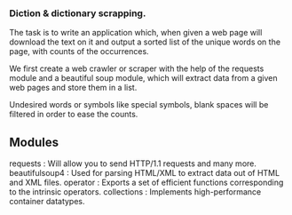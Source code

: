 ### Diction & dictionary scrapping.

The task is to write an application which, when given a web page will download the text on it and output a sorted list of the unique words on the page, with counts of the occurrences.


We first create a web crawler or scraper with the help of the requests module and a beautiful soup module, which will extract data from a given web pages and store them in a list.

Undesired words or symbols like special symbols, blank spaces will be filtered in order to ease the counts.

## Modules

requests : Will allow you to send HTTP/1.1 requests and many more. 
beautifulsoup4 : Used for parsing HTML/XML to extract data out of HTML and XML files. 
operator : Exports a set of efficient functions corresponding to the intrinsic operators. 
collections : Implements high-performance container datatypes.
